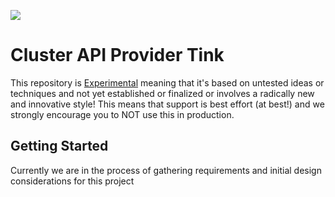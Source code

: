 ![](https://img.shields.io/badge/Stability-Experimental-red.svg)

# Cluster API Provider Tink

This repository is [Experimental](https://github.com/packethost/standards/blob/master/experimental-statement.md) meaning that it's based on untested ideas or techniques and not yet established or finalized or involves a radically new and innovative style! This means that support is best effort (at best!) and we strongly encourage you to NOT use this in production.

## Getting Started

Currently we are in the process of gathering requirements and initial design considerations for this project